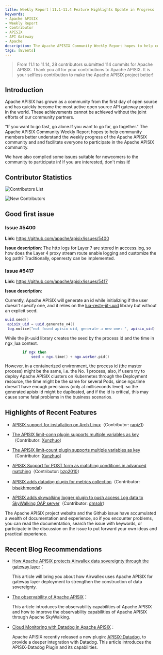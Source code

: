 ```yaml
---
title: Weekly Report｜11.1-11.4 Feature Highlights Update in Progress
keywords:
- Apache APISIX
- Weekly Report
- Contributor
- APISIX
- API Gateway
- Apache
description: The Apache APISIX Community Weekly Report hopes to help community members better understand the weekly progress of the Apache APISIX community and and facilitate everyone to participate in the Apache APISIX community.
tags: [Events]
---
```


> From 11.1 to 11.14, 28 contributors submitted 114 commits for Apache APISIX. Thank you all for your contributions to Apache APISIX. It is your selfless contribution to make the Apache APISIX project better!

<!--truncate-->

## Introduction

Apache APISIX has grown as a community from the first day of open source and has quickly become the most active open source API gateway project in the world. These achievements cannot be achieved without the joint efforts of our community partners.

"If you want to go fast, go alone.If you want to go far, go together." The Apache APISIX Community Weekly Report hopes to help community members better understand the weekly progress of the Apache APISIX community and and facilitate everyone to participate in the Apache APISIX community.

We have also compiled some issues suitable for newcomers to the community to participate in! If you are interested, don't miss it!

## Contributor Statistics

![Contributors List](https://static.apiseven.com/202108/1636940255460-0c2ab16c-93f9-490a-ab89-89f057b2fa1c.png)

![New Contributors](https://static.apiseven.com/202108/1636942793677-0f64e00c-248c-4fd1-9cb4-ba059591e205.png)

## Good first issue

### Issue #5400

**Link**: https://github.com/apache/apisix/issues/5400

**Issue description**: The http logs for Layer 7 are stored in acccess.log, so how does the Layer 4 proxy stream route enable logging and customize the log path? Traditionally, openresty can be implemented.

### Issue #5417

**Link**: https://github.com/apache/apisix/issues/5417

**Issue description**:

Currently, Apache APISIX will generate an id while initializing if the user doesn't specify one, and it relies on the [lua-resty-jit-uuid](https://github.com/thibaultcha/lua-resty-jit-uuid) library but without an explicit seed.

```Lua
uuid.seed() 
 apisix_uid = uuid.generate_v4() 
 log.notice("not found apisix uid, generate a new one: ", apisix_uid) 
```

While the jit-uuid library creates the seed by the process id and the time in ngx_lua context.

```Lua
        if ngx then
            seed = ngx.time() + ngx.worker.pid()
```

However, in a containerized environment, the process id (the master process) might be the same, i.e. the No. 1 process, also, if users try to deploy Apache APISIX clusters on Kubernetes through the Deployment resource, the time might be the same for several Pods, since ngx.time doesn't have enough precisions (only at milliseconds level). so the generated apisix id might be duplicated, and if the id is critical, this may cause some fatal problems in the business scenarios.

## Highlights of Recent Features

- [APISIX support for installation on Arch Linux](https://github.com/apache/apisix/pull/5350)（Contributor: [rapiz1](https://github.com/rapiz1)）

- [The APISIX limit-conn plugin supports multiple variables as key](https://github.com/apache/apisix/pull/5354)（Contributor: [Xunzhuo](https://github.com/Xunzhuo)）

- [The APISIX limit-count plugin supports multiple variables as key](https://github.com/apache/apisix/pull/5378)（Contributor: [Xunzhuo](https://github.com/Xunzhuo)）

- [APISIX Support for POST form as matching conditions in advanced matching](https://github.com/apache/apisix/pull/5409)（Contributor: [bzp2010](https://github.com/bzp2010)）

- [APISIX adds datadog plugin for metrics collection](https://github.com/apache/apisix/pull/5372)（Contributor: [bisakhmondal](https://github.com/bisakhmondal)）

- [APISIX adds skywalking logger plugin to push access Log data to SkyWalking OAP server](https://github.com/apache/apisix/pull/5478)（Contributor: [dmsolr](https://github.com/dmsolr)）

The Apache APISIX project website and the Github issue have accumulated a wealth of documentation and experience, so if you encounter problems, you can read the documentation, search the issue with keywords, or participate in the discussion on the issue to put forward your own ideas and practical experience.

## Recent Blog Recommendations

- [How Apache APISIX protects Airwallex data sovereignty through the gateway layer](https://apisix.apache.org/blog/2021/11/03/airwallex-usercase)：

  This article will bring you about how Airwallex uses Apache APISIX for gateway layer deployment to strengthen the construction of data sovereignty.

- [The observability of Apache APISIX](https://apisix.apache.org/blog/2021/11/04/skywalking)：

  This article introduces the observability capabilities of Apache APISIX and how to improve the observability capabilities of Apache APISIX through Apache SkyWalking.

- [Cloud Monitoring with Datadog in Apache APISIX](https://apisix.apache.org/blog/2021/11/12/apisix-datadog)：

  Apache APISIX recently released a new plugin: [APISIX-Datadog](https://apisix.apache.org/docs/apisix/next/plugins/datadog/), to provide a deeper integration with Datadog. This article introduces the APISIX-Datadog Plugin and its capabilities.
